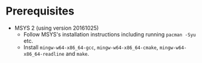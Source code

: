 # Prerequisites

- MSYS 2 (using version 20161025)
  - Follow MSYS's installation instructions including running `pacman -Syu` etc.
  - Install `mingw-w64-x86_64-gcc`, `mingw-w64-x86_64-cmake`, `mingw-w64-x86_64-readline` and `make`.
